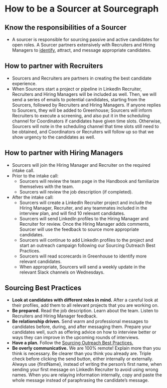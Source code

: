 # How to be a Sourcer at Sourcegraph

## Know the responsibilities of a Sourcer

- A sourcer is responsible for sourcing passive and active candidates for open roles. A Sourcer partners extensively with Recruiters and Hiring Managers to [identify](identifying_candidates.md), attract, and message appropriate candidates.

## How to partner with Recruiters

- Sourcers and Recruiters are partners in creating the best candidate experience.
- When Sourcers start a project or pipeline in LinkedIn Recruiter, Recruiters and Hiring Managers will be included as well. Then, we will send a series of emails to potential candidates, starting from the Sourcers, followed by Recruiters and Hiring Managers. If anyone replies to Sourcers, they will be added to Greenhouse; Sourcers will inform Recruiters to execute a screening, and also put it in the scheduling channel for Coordinators if candidates have given time slots. Otherwise, Sourcers will note in the scheduling channel that time slots still need to be obtained, and Coordinators or Recruiters will follow up so that we show urgency to the candidates as well.

## How to partner with Hiring Managers

- Sourcers will join the Hiring Manager and Recruiter on the required intake call.
- Prior to the intake call:
  - Sourcers will review the team page in the Handbook and familiarize themselves with the team.
  - Sourcers will review the job description (if completed).
- After the intake call:
  - Sourcers will create a LinkedIn Recruiter project and include the Hiring Manager, Recruiter, and any teammates included in the interview plan, and will find 10 relevant candidates.
  - Sourcers will send LinkedIn profiles to the Hiring Manager and Recruiter for review. Once the Hiring Manager adds comments, Sourcer will use the feedback to source more appropriate candidates.
  - Sourcers will continue to add LinkedIn profiles to the project and start an outreach campaign following our Sourcing Outreach Best Practices.
  - Sourcers will read scorecards in Greenhouse to identify more relevant candidates.
  - When appropriate, Sourcers will send a weekly update in the relevant Slack channels on Wednesdays.

## Sourcing Best Practices

- **Look at candidates with different roles in mind.** After a careful look at their profiles, add them to all relevant projects that you are working on.
- **Be prepared.** Read the job description. Learn about the team. Listen to Recruiters and Hiring Manager feedback.
- **Be relationship driven.** Send warm and professional messages to candidates before, during, and after messaging them. Prepare your candidates well, such as offering advice on how to interview better or ways they can improve in the upcoming rounds of interviews.
- **Have a plan.** Follow the [Sourcing Outreach Best Practices.](linkedin.md/#sourcing-and-outreach-best-practices)
- **Be overly communicative.** We are 100% remote! Explain more than you think is necessary. Be clearer than you think you already are. Triple check before clicking the send button, either internally or externally. Always use {firstName}, instead of writing the person’s first name, when sending your first message on LinkedIn Recruiter to avoid using wrong names. When you are relaying information internally, copy and paste the whole message instead of paraphrasing the candidate’s message.
